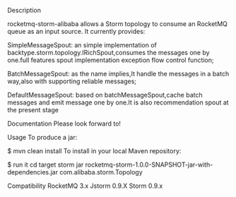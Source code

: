 
Description

rocketmq-storm-alibaba allows a Storm topology to consume an RocketMQ queue as an input source. It currently provides:

SimpleMessageSpout: an simple implementation of backtype.storm.topology.IRichSpout,consumes the messages one by one.full features spout implementation exception flow control function;

BatchMessageSpout: as the name implies,It handle the messages in a batch way,also with supporting reliable messages;

DefaultMessageSpout: based on batchMessageSpout,cache batch messages and emit message one by one.It is also recommendation spout at the present stage


Documentation
Please look forward to!

Usage
To produce a jar:

$ mvn clean install
To install in your local Maven repository:

$ run it
cd target 
storm jar rocketmq-storm-1.0.0-SNAPSHOT-jar-with-dependencies.jar com.alibaba.storm.Topology


Compatibility
RocketMQ 3.x
Jstorm 0.9.X
Storm 0.9.x
